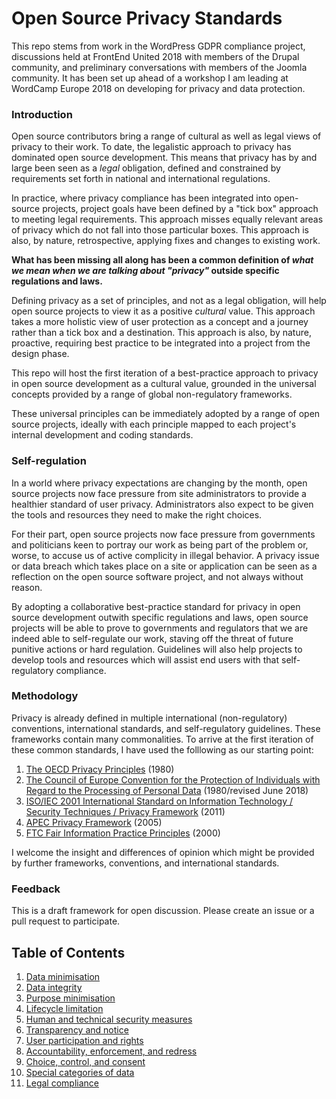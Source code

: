 # Open Source Privacy Standards

This repo stems from work in the WordPress GDPR compliance project, discussions held at FrontEnd United 2018 with members of the Drupal community, and preliminary conversations with members of the Joomla community. It has been set up ahead of a workshop I am leading at WordCamp Europe 2018 on developing for privacy and data protection.

### Introduction
Open source contributors bring a range of cultural as well as legal views of privacy to their work. To date, the legalistic approach to privacy has dominated open source development. This means that privacy has by and large been seen as a _legal_ obligation, defined and constrained by requirements set forth in national and international regulations. 

In practice, where privacy compliance has been integrated into open-source projects, project goals have been defined by a "tick box" approach to meeting legal requirements. This approach misses equally relevant areas of privacy which do not fall into those  particular boxes. This approach is also, by nature, retrospective, applying fixes and changes to existing work.

**What has been missing all along has been a common definition of _what we mean when we are talking about "privacy"_ outside specific regulations and laws.** 

Defining privacy as a set of principles, and not as a legal obligation, will help open source projects to view it as a positive _cultural_ value. This approach takes a more holistic view of user protection as a concept and a journey rather than a tick box and a destination. This approach is also, by nature, proactive, requiring best practice to be integrated into a project from the design phase.

This repo will host the first iteration of a best-practice approach to privacy in open source development as a cultural value, grounded in the universal concepts provided by a range of global non-regulatory frameworks.

These universal principles can be immediately adopted by a range of open source projects, ideally with each principle mapped to each project's internal development and coding standards.

### Self-regulation
In a world where privacy expectations are changing by the month, open source projects now face pressure from site administrators to provide a healthier standard of user privacy. Administrators also expect to be given the tools and resources they need to make the right choices. 

For their part, open source projects now face pressure from governments and politicians keen to portray our work as being part of the problem or, worse, to accuse us of active complicity in illegal behavior. A privacy issue or data breach which takes place on a site or application can be seen as a reflection on the open source software project, and not always without reason.

By adopting a collaborative best-practice standard for privacy in open source development outwith specific regulations and laws, open source projects will be able to prove to governments and regulators that we are indeed able to self-regulate our work, staving off the threat of future punitive actions or hard regulation. Guidelines will also help projects to develop tools and resources which will assist end users with that self-regulatory compliance.

### Methodology
Privacy is already defined in multiple international (non-regulatory) conventions, international standards, and self-regulatory guidelines. These frameworks contain many commonalities. To arrive at the first iteration of these common standards, I have used the folllowing as our starting point:

1. [The OECD Privacy Principles](https://www.oecd.org/sti/ieconomy/oecdguidelinesontheprotectionofprivacyandtransborderflowsofpersonaldata.htm) (1980)
2. [The Council of Europe Convention for the Protection of Individuals with Regard to the Processing of Personal Data](https://search.coe.int/cm/Pages/result_details.aspx?ObjectId=09000016807c65bf) (1980/revised June 2018)
3. [ISO/IEC 2001 International Standard on Information Technology / Security Techniques / Privacy Framework](https://www.iso.org/standard/45123.html) (2011)
4. [APEC Privacy Framework](https://www.apec.org/Publications/2005/12/APEC-Privacy-Framework) (2005)
5. [FTC Fair Information Practice Principles](https://web.archive.org/web/20100309105100/http://www.ftc.gov/reports/privacy3/fairinfo.shtm#Access/Participation) (2000)

I welcome the insight and differences of opinion which might be provided by further frameworks, conventions, and international standards.

### Feedback

This is a draft framework for open discussion. Please create an issue or a pull request to participate. 

## Table of Contents

1. [Data minimisation](guideline-01.md)
2. [Data integrity](guideline-02.md)
3. [Purpose minimisation](guideline-03.md)
4. [Lifecycle limitation](guideline-04.md)
5. [Human and technical security measures](guideline-05.md)
6. [Transparency and notice](guideline-06.md)
7. [User participation and rights](guideline-07.md)
8. [Accountability, enforcement, and redress](guideline-08.md)
9. [Choice, control, and consent](guideline-09.md)
10. [Special categories of data](guideline-10.md)
11. [Legal compliance](guideline-11.md)



